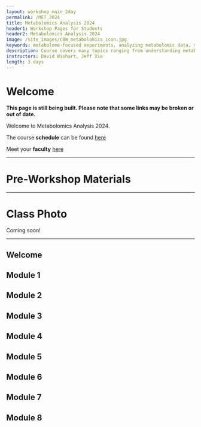 ```yaml
---
layout: workshop_main_2day
permalink: /MET_2024
title: Metabolomics Analysis 2024
header1: Workshop Pages for Students
header2: Metabolomics Analysis 2024
image: /site_images/CBW_metabolomics_icon.jpg
keywords: metabolome-focused experiments, analyzing metabolomic data, metabolome
description: Course covers many topics ranging from understanding metabolomics technologies, data collection and analysis, using pathway databases, performing pathway analysis, conducting univariate and multivariate statistics, working with metabolomics databases, and exploring chemical databases. 
instructors: David Wishart, Jeff Xia
length: 3 days
---
```


# Welcome <a id="welcome"></a>

**This page is still being built. Please note that some links may be broken or out of date.**

Welcome to Metabolomics Analysis 2024.  

The course **schedule** can be found [here](https://bioinformaticsdotca.github.io/MET_2024_schedule)

Meet your **faculty** [here]()

***

# Pre-Workshop Materials <a id="preworkshop"></a>

<!-- **Pre-work** including programs to install can be found [here]() -->

***

# Class Photo

Coming soon!

*** 

<!-- # Day 1 <a id="day1"></a> -->

##  Welcome

<!-- *<font color="#827e9c">Nia Hughes</font>*   -->

##  Module 1

<!-- *<font color="#827e9c">David Wishart</font>*  
  
[Module 1 Lecture Slides]()   -->
  
##  Module 2

<!-- *<font color="#827e9c">David Wishart</font>*  

[Module 2 Lecture Slides]()    -->
  
##  Module 3

<!-- *<font color="#827e9c">David Wishart</font>*  

[Module 3 Lab Slides]()    -->

##  Module 4

<!-- *<font color="#827e9c">David Wishart</font>*  

[Module 4 Lecture Slides]()    -->

<!-- # Day 2 <a id="day2"></a> -->
  
##  Module 5

<!-- *<font color="#827e9c">Jeff Xia</font>*  
  
[Module 5 Lecture Slides]()    -->
  
##  Module 6

<!-- *<font color="#827e9c">Jeff Xia</font>*  
  
[Module 6 Lecture Slides]()   -->

##  Module 7

<!-- *<font color="#827e9c">Jeff Xia</font>*  
  
[Module 7 Lab Slides]()   -->

##  Module 8

<!-- *<font color="#827e9c">Jeff Xia</font>*  
  
[Module 8 Lecture Slides]()   -->
